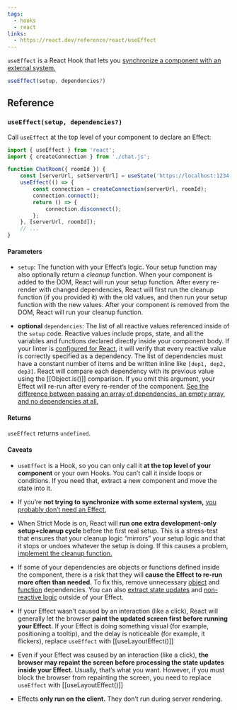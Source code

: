 ```yaml
---
tags:
  - hooks
  - react
links:
  - https://react.dev/reference/react/useEffect
---
```

`useEffect` is a React Hook that lets you [synchronize a component with an external system.](https://react.dev/learn/synchronizing-with-effects)

```js
useEffect(setup, dependencies?)
```
## Reference

### `useEffect(setup, dependencies?)`

Call `useEffect` at the top level of your component to declare an Effect:

```jsx
import { useEffect } from 'react';
import { createConnection } from './chat.js';

function ChatRoom({ roomId }) {  
	const [serverUrl, setServerUrl] = useState('https://localhost:1234');  
	useEffect(() => {    
		const connection = createConnection(serverUrl, roomId);   
		connection.connect();    
		return () => {      
			connection.disconnect();    
		};  
	}, [serverUrl, roomId]);  
	// ...
}
```
#### Parameters 

- `setup`: The function with your Effect’s logic. Your setup function may also optionally return a _cleanup_ function. When your component is added to the DOM, React will run your setup function. After every re-render with changed dependencies, React will first run the cleanup function (if you provided it) with the old values, and then run your setup function with the new values. After your component is removed from the DOM, React will run your cleanup function.

- **optional** `dependencies`: The list of all reactive values referenced inside of the `setup` code. Reactive values include props, state, and all the variables and functions declared directly inside your component body. If your linter is [configured for React](https://react.dev/learn/editor-setup#linting), it will verify that every reactive value is correctly specified as a dependency. The list of dependencies must have a constant number of items and be written inline like `[dep1, dep2, dep3]`. React will compare each dependency with its previous value using the [[Object.is()]] comparison. If you omit this argument, your Effect will re-run after every re-render of the component. [See the difference between passing an array of dependencies, an empty array, and no dependencies at all.](https://react.dev/reference/react/useEffect#examples-dependencies)

#### Returns
`useEffect` returns `undefined`.

#### Caveats

- `useEffect` is a Hook, so you can only call it **at the top level of your component** or your own Hooks. You can’t call it inside loops or conditions. If you need that, extract a new component and move the state into it.

- If you’re **not trying to synchronize with some external system,** [you probably don’t need an Effect.](https://react.dev/learn/you-might-not-need-an-effect)

- When Strict Mode is on, React will **run one extra development-only setup+cleanup cycle** before the first real setup. This is a stress-test that ensures that your cleanup logic “mirrors” your setup logic and that it stops or undoes whatever the setup is doing. If this causes a problem, [implement the cleanup function.](https://react.dev/learn/synchronizing-with-effects#how-to-handle-the-effect-firing-twice-in-development)

- If some of your dependencies are objects or functions defined inside the component, there is a risk that they will **cause the Effect to re-run more often than needed.** To fix this, remove unnecessary [object](https://react.dev/reference/react/useEffect#removing-unnecessary-object-dependencies) and [function](https://react.dev/reference/react/useEffect#removing-unnecessary-function-dependencies) dependencies. You can also [extract state updates](https://react.dev/reference/react/useEffect#updating-state-based-on-previous-state-from-an-effect) and [non-reactive logic](https://react.dev/reference/react/useEffect#reading-the-latest-props-and-state-from-an-effect) outside of your Effect.

- If your Effect wasn’t caused by an interaction (like a click), React will generally let the browser **paint the updated screen first before running your Effect.** If your Effect is doing something visual (for example, positioning a tooltip), and the delay is noticeable (for example, it flickers), replace `useEffect` with [[useLayoutEffect()]]

- Even if your Effect was caused by an interaction (like a click), **the browser may repaint the screen before processing the state updates inside your Effect.** Usually, that’s what you want. However, if you must block the browser from repainting the screen, you need to replace `useEffect` with [[useLayoutEffect()]]

- Effects **only run on the client.** They don’t run during server rendering.
